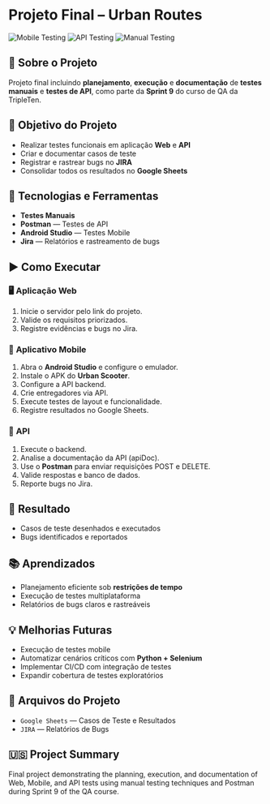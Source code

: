 # Projeto Final – Urban Routes

![Mobile Testing](https://img.shields.io/badge/Test-Mobile-blue)
![API Testing](https://img.shields.io/badge/Test-API-orange)
![Manual Testing](https://img.shields.io/badge/Test-Manual-green)

## 📌 Sobre o Projeto

Projeto final incluindo **planejamento**, **execução** e **documentação** de **testes manuais** e **testes de API**, como parte da **Sprint 9** do curso de QA da TripleTen.

## 🎯 Objetivo do Projeto

- Realizar testes funcionais em aplicação **Web** e **API**
- Criar e documentar casos de teste
- Registrar e rastrear bugs no **JIRA**
- Consolidar todos os resultados no **Google Sheets**

## 🔧 Tecnologias e Ferramentas

- **Testes Manuais**
- **Postman** — Testes de API
- **Android Studio** — Testes Mobile
- **Jira** — Relatórios e rastreamento de bugs


## ▶️ Como Executar

### 🖥️ **Aplicação Web**
1. Inicie o servidor pelo link do projeto.
2. Valide os requisitos priorizados.
3. Registre evidências e bugs no Jira.

### 📱 **Aplicativo Mobile**
1. Abra o **Android Studio** e configure o emulador.
2. Instale o APK do **Urban Scooter**.
3. Configure a API backend.
4. Crie entregadores via API.
5. Execute testes de layout e funcionalidade.
6. Registre resultados no Google Sheets.

### 🔗 **API**
1. Execute o backend.
2. Analise a documentação da API (apiDoc).
3. Use o **Postman** para enviar requisições POST e DELETE.
4. Valide respostas e banco de dados.
5. Reporte bugs no Jira.

## 🧾 Resultado

- Casos de teste desenhados e executados
- Bugs identificados e reportados

## 📚 Aprendizados

- Planejamento eficiente sob **restrições de tempo**
- Execução de testes multiplataforma
- Relatórios de bugs claros e rastreáveis

## 💡 Melhorias Futuras

- Execução de testes mobile
- Automatizar cenários críticos com **Python + Selenium**
- Implementar CI/CD com integração de testes
- Expandir cobertura de testes exploratórios

## 📂 Arquivos do Projeto

- `Google Sheets` — Casos de Teste e Resultados
- `JIRA` — Relatórios de Bugs

## 🇺🇸 Project Summary

Final project demonstrating the planning, execution, and documentation of Web, Mobile, and API tests using manual testing techniques and Postman during Sprint 9 of the QA course.

